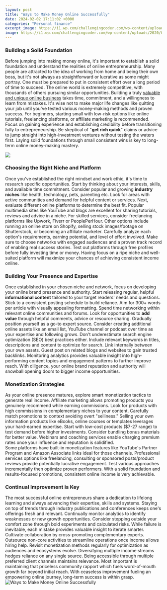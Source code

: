 ```yaml
---
layout: post
title: "Ways to Make Money Online Successfully"
date: 2024-02-02 17:11:02 +0000
categories: "Personal finance"
excerpt_image: https://i1.wp.com/challengingcoder.com/wp-content/uploads/2020/07/rItGZ4vquWk-1.png?fit=1080%2C720&amp;ssl=1
image: https://i1.wp.com/challengingcoder.com/wp-content/uploads/2020/07/rItGZ4vquWk-1.png?fit=1080%2C720&amp;ssl=1
---
```


### Building a Solid Foundation
Before jumping into making money online, it's important to establish a solid foundation and understand the realities of online entrepreneurship. Many people are attracted to the idea of working from home and being their own boss, but it's not always as straightforward or lucrative as some might portray. One must be prepared to put in consistent effort over a long period of time to succeed. 
The online world is extremely competitive, with thousands of others pursuing similar opportunities. Building a truly [valuable and unique online business](https://store.fi.io.vn/toy-poodle-dog-lover-heart-shape-toy-poodle-valentines-day) takes time, commitment, and a willingness to learn from mistakes. It's wise not to make major life changes like quitting your job until you've tested various money-making methods and proven success. 
For beginners, starting small with low-risk options like online tutorials, freelancing platforms, or affiliate marketing is recommended. Focus on gaining experience and establishing credibility before transitioning fully to entrepreneurship. Be skeptical of "**get rich quick**" claims or advice to jump straight into high-investment ventures without testing the waters first. Laying solid foundations through small consistent wins is key to long-term online money-making mastery.

![](https://www.wonderslist.com/wp-content/uploads/2021/05/Easy-ways-to-earn-money-online.jpg)
### Choosing the Right Niche and Platform
Once you've established the right mindset and work ethic, it's time to research specific opportunities. Start by thinking about your interests, skills, and available time commitment. Consider popular and growing **industry niches** like health, technology, pets, parenting etc. Look for areas with active communities and demand for helpful content or services. 
Next, evaluate different online platforms to determine the best fit. Popular multimedia sites like YouTube and blogs are excellent for sharing tutorials, reviews and advice in a niche. For skilled services, consider freelancing platforms like Upwork, Fiverr or PeoplePerHour. Other options include running an online store on Shopify, selling stock images/footage on Shutterstock, or becoming an affiliate marketer. 
Carefully analyze each option's requirements, earning potential, and level of effort involved. Make sure to choose networks with engaged audiences and a proven track record of enabling real success stories. Test out platforms through free profiles before fully investing time or money. Having focus on a ripe niche and well-suited platform will maximize your chances of achieving consistent income online.
### Building Your Presence and Expertise
Once established in your chosen niche and network, focus on developing your online brand presence and authority. Start releasing regular, helpful **informational content** tailored to your target readers' needs and questions. Stick to a consistent posting schedule to build reliance. Aim for 300+ words per article with visually appealing formatting. 
Spend time networking within relevant online communities and forums. Look for opportunities to **add value** through helpful comments, advice or resource sharing. Gradually position yourself as a go-to expert source. Consider creating additional online assets like an email list, YouTube channel or podcast over time as your expertise and following grows. 
Don't underestimate search engine optimization (SEO) best practices either. Include relevant keywords in titles, descriptions and content to optimize for search. Link internally between your own assets. Guest post on related blogs and websites to gain trusted backlinks. Monitoring analytics provides valuable insight into high-performing content topics and engagement patterns to further improve reach. With diligence, your online brand reputation and authority will snowball opening doors to bigger income opportunities.
### Monetization Strategies
As your online presence matures, explore smart monetization tactics to generate real income. Affiliate marketing allows promoting products you genuinely recommend while earning commissions. Look for products with high commissions in complementary niches to your content. Carefully match promotions to context avoiding overt "selliness." 
Selling your own information products like eBooks, online courses or templates leverages your hard-earned expertise. Start with low-cost products ($7-27 range) to test demand before higher investments. Consider bundling bonus materials for better value. Webinars and coaching services enable charging premium rates once your influence and reputation is solidified.  
Some platforms have built-in monetization features like YouTube's Partner Program and Amazon Associate links ideal for those channels. Professional services options like freelancing, consulting or sponsored posts/product reviews provide potentially lucrative engagement. Test various approaches incrementally then optimize proven performers. With a solid foundation and results-focused promotions, consistent online income is very achievable.
### Continual Improvement is Key
The most successful online entrepreneurs share a dedication to lifelong learning and always advancing their expertise, skills and systems. Staying on top of trends through industry publications and conferences keeps one's offerings fresh and relevant. Continually monitor analytics to identify weaknesses or new growth opportunities. 
Consider stepping outside your comfort zone through bold experiments and calculated risks. While failure is inevitable, each mistake provides valuable insight to iterate smarter. Cultivate collaboration by cross-promoting complementary experts. Outsource non-core activities to streamline operations once income allows hiring help. 
Revisit monetization methods regularly for optimization as audiences and ecosystems evolve. Diversifying multiple income streams hedges reliance on any single source. Being accessible through multiple preferred client channels maintains relevance. Most important is maintaining that priceless community rapport which fuels word-of-mouth growth far beyond initial reach. With ceaseless improvement fueling an empowering online journey, long-term success is within grasp.
![Ways to Make Money Online Successfully](https://i1.wp.com/challengingcoder.com/wp-content/uploads/2020/07/rItGZ4vquWk-1.png?fit=1080%2C720&amp;ssl=1)